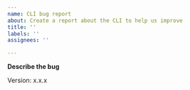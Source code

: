 ```yaml
---
name: CLI bug report
about: Create a report about the CLI to help us improve
title: ''
labels: ''
assignees: ''

---
```


**Describe the bug**

Version: x.x.x

